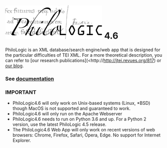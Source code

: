 ![alt text](www/app/assets/img/philo.png) 4.6
===========

PhiloLogic is an XML database/search engine/web app that is designed
for the particular difficulties of TEI XML.  For a more theoretical
description, you can refer to [our research publications](<http://http://jtei.revues.org/817) or [our blog](<http://artfl.blogspot.com>).

### See [documentation](https://artfl-project.github.io/PhiloLogic4/)

### IMPORTANT ###
* PhiloLogic4.6 will only work on Unix-based systems (Linux, *BSD) though MacOS is not supported and guaranteed to work.
* PhiloLogic4.6 will only run on the Apache Webserver
* PhiloLogic4.6 needs to run on Python 3.6 and up. For a Python 2 version, use the latest PhiloLogic 4.5 release.
* The PhiloLogic4.6 Web App will only work on recent versions of web browsers: Chrome, Firefox, Safari, Opera, Edge. No support for Internet Explorer.
